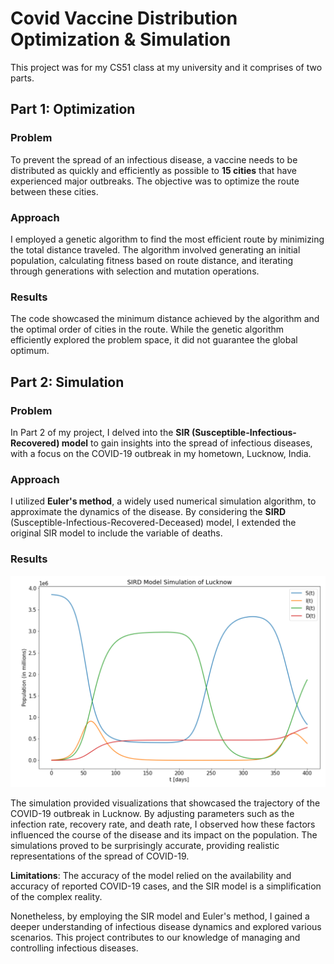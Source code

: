 # Covid Vaccine Distribution Optimization & Simulation

This project was for my CS51 class at my university and it comprises of two parts.

## Part 1: Optimization

### Problem
To prevent the spread of an infectious disease, a vaccine needs to be distributed as quickly and efficiently as possible to **15 cities** that have experienced major outbreaks. The objective was to optimize the route between these cities.

### Approach
I employed a genetic algorithm to find the most efficient route by minimizing the total distance traveled. The algorithm involved generating an initial population, calculating fitness based on route distance, and iterating through generations with selection and mutation operations.

### Results
The code showcased the minimum distance achieved by the algorithm and the optimal order of cities in the route. While the genetic algorithm efficiently explored the problem space, it did not guarantee the global optimum.

## Part 2: Simulation

### Problem
In Part 2 of my project, I delved into the **SIR (Susceptible-Infectious-Recovered) model** to gain insights into the spread of infectious diseases, with a focus on the COVID-19 outbreak in my hometown, Lucknow, India.

### Approach
I utilized **Euler's method**, a widely used numerical simulation algorithm, to approximate the dynamics of the disease. By considering the **SIRD** (Susceptible-Infectious-Recovered-Deceased) model, I extended the original SIR model to include the variable of deaths.

### Results
![](https://github.com/yashvardhansharmaa/covid-simulation/blob/main/covid-simulation.png)

The simulation provided visualizations that showcased the trajectory of the COVID-19 outbreak in Lucknow. By adjusting parameters such as the infection rate, recovery rate, and death rate, I observed how these factors influenced the course of the disease and its impact on the population. The simulations proved to be surprisingly accurate, providing realistic representations of the spread of COVID-19.

**Limitations**: The accuracy of the model relied on the availability and accuracy of reported COVID-19 cases, and the SIR model is a simplification of the complex reality.

Nonetheless, by employing the SIR model and Euler's method, I gained a deeper understanding of infectious disease dynamics and explored various scenarios. This project contributes to our knowledge of managing and controlling infectious diseases.
